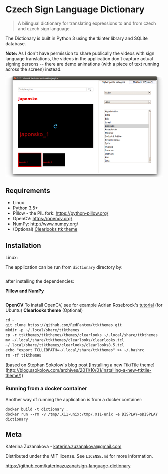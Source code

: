 # Czech Sign Language Dictionary
> A bilingual dictionary for translating expressions to and from czech and czech sign language.

The Dictionary is built in Python 3 using the tkinter library and SQLite database.

**Note:** As I don't have permission to share publically the videos with sign language translations, the videos in the application don't capture actual signing persons -- there are demo animations (with a piece of text running across the screen) instead.

![screenshot](screenshot.png)

## Requirements

* Linux
* Python 3.5+
* Pillow - the PIL fork: https://python-pillow.org/
* OpenCV: https://opencv.org/
* NumPy: http://www.numpy.org/
* (Optional) [Clearlooks ttk theme](https://github.com/RedFantom/ttkthemes/tree/master/ttkthemes/themes/clearlooks)

## Installation

Linux:

The application can be run from `dictionary` directory by:
```python main.py
```
after installing the dependencies:

**Pillow and NumPy**
```$ pip3 install Pillow numpy
```
**OpenCV**
To install OpenCV, see for example Adrian Rosebrock's [tutorial](https://www.pyimagesearch.com/2016/10/24/ubuntu-16-04-how-to-install-opencv/) (for Ubuntu)
**Clearlooks theme** (Optional)
```
cd ~
git clone https://github.com/RedFantom/ttkthemes.git
mkdir -p ~/.local/share/ttkthemes
cp -r ttkthemes/ttkthemes/themes/clearlooks ~/.local/share/ttkthemes
mv ~/.local/share/ttkthemes/clearlooks/clearlooks.tcl ~/.local/share/ttkthemes/clearlooks/clearlooks8.5.tcl
echo "export TCLLIBPATH=~/.local/share/ttkthemes" >> ~/.bashrc
rm -rf ttkthemes
```
(based on Stephan Sokolow's blog post [Installing a new Ttk/Tile theme] (http://blog.ssokolow.com/archives/2011/10/01/installing-a-new-ttktile-theme/))

### Running from a docker container
Another way of running the application is from a docker container:
```
docker build -t dictionary .
docker run --rm -v /tmp/.X11-unix:/tmp/.X11-unix -e DISPLAY=$DISPLAY dictionary
```

## Meta

Katerina Zuzanakova - katerina.zuzanakova@gmail.com

Distributed under the MIT license. See ``LICENSE.md`` for more information.

https://github.com/katerinazuzana/sign-language-dictionary
